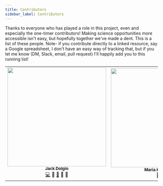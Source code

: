 ```yaml
---
title: Contributors
sidebar_label: Contributors
---
```


Thanks to everyone who has played a role in this project, even and especially the one-timer contributors! Making science opportunities more accessible isn't easy, but hopefully together we've made a dent. This is a list of these people. Note- if you contribute directly to a linked resource, say a Google spreadsheet, I don't have an easy way of tracking that, but if you let me know (DM, Slack, email, pull request) I'll happily add you to this running list!

<table>
  <tr>
    <td align="center"><a href="https://jackdolgin.org"><img src="https://avatars0.githubusercontent.com/u/29798528" width="325px;" alt=""/><br /><sub><b>Jack Dolgin</b></sub></a><br /><a href="https://github.com/Meta-Meta-Resources/Meta-Meta-Resources/commits?author=jackdolgin" title="Code">💻</a> <a title="Design">🎨</a> <a href="https://github.com/Meta-Meta-Resources/Meta-Meta-Resources/commits?author=jackdolgin" title="Documentation">📖</a> <a title="Ideas, Planning, & Feedback">🤔</a> <a title="Project Management">📆</a></td>
    <td align="center"><a href="https://github.com/maria-khoudary"><img src="https://avatars2.githubusercontent.com/u/55160213" width="325px;" alt=""/><br /><sub><b>Maria Khoudary</b></sub></a><br /><a title="Design">🎨</a> <a title="Documentation">📖</a> </td>
  </tr>
</table>
